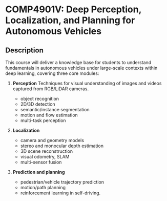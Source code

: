 # COMP4901V: Deep Perception, Localization, and Planning for Autonomous Vehicles

## Description
This course will deliver a knowledge base for students to understand fundamentals in autonomous vehicles under large-scale contexts within deep learning, covering three core modules: <br>
1. **Perception** 
Techniques for visual understanding of images and videos captured from RGB/LiDAR cameras.
   - object recognition
   - 2D/3D detection
   - semantic/instance segmentation
   - motion and flow estimation
   - multi-task perception

1. **Localization**
    - camera and geometry models
    - stereo and monocular depth estimation
    - 3D scene reconstruction
    - visual odometry, SLAM
    - multi-sensor fusion
  
2. **Prediction and planning**
   - pedestrian/vehicle trajectory prediction
   - motion/path planning
   - reinforcement learning in self-driving.
